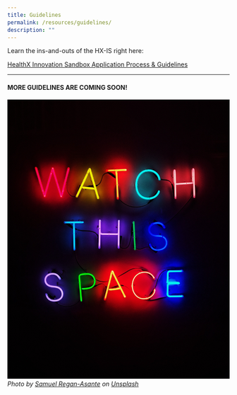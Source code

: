 ```yaml
---
title: Guidelines
permalink: /resources/guidelines/
description: ""
---
```

Learn the ins-and-outs of the HX-IS right here:

[HealthX Innovation Sandbox Application Process & Guidelines](/files/healthx%20innovation%20sandbox%20overall%20process%20&%20guidelines%20may%202023.pdf)

--- 

#### MORE GUIDELINES ARE COMING SOON!
![coming soon](/images/Test%20Images/samuel-regan-asante-rk8fhggeyr8-unsplash.jpeg)
*Photo by [Samuel Regan-Asante](https://unsplash.com/@fkaregan?utmsource=unsplash&utmmedium=referral&utmcontent=creditCopyText) on [Unsplash](https://unsplash.com/photos/Rk8fHGGeyr8?utmsource=unsplash&utmmedium=referral&utmcontent=creditCopyText)*